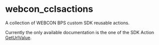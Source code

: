 # webcon_cclsactions

A collection of WEBCON BPS custom SDK reusable actions. 

Currently the only available documentation is the one of the SDK Action [GetUrlValue](https://daniels-notes.de/posts/2022/add-new-choice-field-value-without-leaving-the-page#geturlvalue-sdk-action).